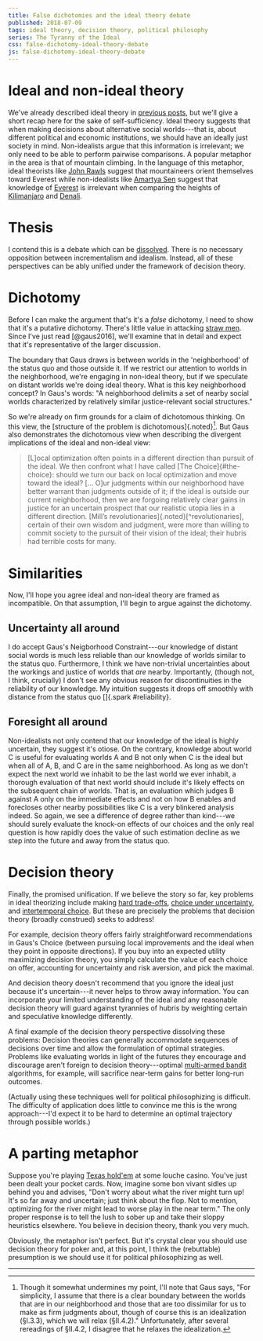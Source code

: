 ```yaml
---
title: False dichotomies and the ideal theory debate
published: 2018-07-09
tags: ideal theory, decision theory, political philosophy
series: The Tyranny of the Ideal
css: false-dichotomy-ideal-theory-debate
js: false-dichotomy-ideal-theory-debate
---
```


# Ideal and non-ideal theory

We've already described ideal theory in [previous posts](/posts/utopia-infinitude-secretaries/), but we'll give a short recap here for the sake of self-sufficiency. Ideal theory suggests that when making decisions about alternative social worlds---that is, about different political and economic institutions, we should have an ideally just society in mind. Non-idealists argue that this information is irrelevant; we only need to be able to perform pairwise comparisons. A popular metaphor in the area is that of mountain climbing. In the language of this metaphor, ideal theorists like [John Rawls](https://en.wikipedia.org/wiki/John_Rawls) suggest that mountaineers orient themselves toward Everest while non-idealists like [Amartya Sen](https://en.wikipedia.org/wiki/Amartya_Sen) suggest that knowledge of [Everest](https://en.wikipedia.org/wiki/Mount_Everest) is irrelevant when comparing the heights of [Kilimanjaro](https://en.wikipedia.org/wiki/Mount_Kilimanjaro) and [Denali](https://en.wikipedia.org/wiki/Denali).

# Thesis

I contend this is a debate which can be [dissolved](http://askphilosophers.com/question/5254). There is no necessary opposition between incrementalism and idealism. Instead, all of these perspectives can be ably unified under the framework of decision theory.

# Dichotomy

Before I can make the argument that's it's a *false* dichotomy, I need to show that it's a putative dichotomy. There's little value in attacking [straw men](https://en.wikipedia.org/wiki/Straw_man). Since I've just read [@gaus2016], we'll examine that in detail and expect that it's representative of the larger discussion.

The boundary that Gaus draws is between worlds in the 'neighborhood' of the status quo and those outside it. If we restrict our attention to worlds in the neighborhood, we're engaging in non-ideal theory, but if we speculate on distant worlds we're doing ideal theory. What is this key neighborhood concept? In Gaus's words: "A neighborhood delimits a set of nearby social worlds characterized by relatively similar justice-relevant social structures."

So we're already on firm grounds for a claim of dichotomous thinking. On this view, the [structure of the problem is dichotomous]{.noted}[^relax]. But Gaus also demonstrates the dichotomous view when describing the divergent implications of the ideal and non-ideal view:

<blockquote>[L]ocal optimization often points in a different direction than pursuit of the ideal. We then confront what I have called [The Choice]{#the-choice}: should we turn our back on local optimization and move toward the ideal? [... O]ur judgments within our neighborhood have better warrant than judgments outside of it; if the ideal is outside our current neighborhood, then we are forgoing relatively clear gains in justice for an uncertain prospect that our realistic utopia lies in a different direction. [Mill’s revolutionaries]{.noted}[^revolutionaries], certain of their own wisdom and judgment, were more than willing to commit society to the pursuit of their vision of the ideal; their hubris had terrible costs for many.</blockquote>

# Similarities

Now, I'll hope you agree ideal and non-ideal theory are framed as incompatible. On that assumption, I'll begin to argue against the dichotomy.

## Uncertainty all around

I do accept Gaus's Neigborhood Constraint---our knowledge of distant social words is much less reliable than our knowledge of worlds similar to the status quo. Furthermore, I think we have non-trivial uncertainties about the workings and justice of worlds that *are* nearby. Importantly, (though not, I think, crucially) I don't see any obvious reason for discontinuities in the reliability of our knowledge. My intuition suggests it drops off smoothly with distance from the status quo []{.spark #reliability}.

<!--more-->

## Foresight all around

Non-idealists not only contend that our knowledge of the ideal is highly uncertain, they suggest it's otiose. On the contrary, knowledge about world C is useful for evaluating worlds A and B not only when C is the ideal but when all of A, B, and C are in the same neighborhood. As long as we don't expect the next world we inhabit to be the last world we ever inhabit, a thorough evaluation of that next world should include it's likely effects on the subsequent chain of worlds. That is, an evaluation which judges B against A only on the immediate effects and not on how B enables and forecloses other nearby possibilities like C is a very blinkered analysis indeed. So again, we see a difference of degree rather than kind---we should surely evaluate the knock-on effects of our choices and the only real question is how rapidly does the value of such estimation decline as we step into the future and away from the status quo.

# Decision theory

Finally, the promised unification. If we believe the story so far, key problems in ideal theorizing include making [hard trade-offs](#the-choice), [choice under uncertainty](#uncertainty-all-around), and [intertemporal choice](#foresight-all-around). But these are precisely the problems that decision theory (broadly construed) seeks to address!

For example, decision theory offers fairly straightforward recommendations in Gaus's Choice (between pursuing local improvements and the ideal when they point in opposite directions). If you buy into an expected utility maximizing decision theory, you simply calculate the value of each choice on offer, accounting for uncertainty and risk aversion, and pick the maximal.

And decision theory doesn't recommend that you ignore the ideal just because it's uncertain---it never helps to throw away information. You can incorporate your limited understanding of the ideal and any reasonable decision theory will guard against tyrannies of hubris by weighting certain and speculative knowledge differently.

A final example of the decision theory perspective dissolving these problems: Decision theories can generally accommodate sequences of decisions over time and allow the formulation of optimal strategies. Problems like evaluating worlds in light of the futures they encourage and discourage aren't foreign to decision theory---optimal [multi-armed bandit](https://en.wikipedia.org/wiki/Multi-armed_bandit) algorithms, for example, will sacrifice near-term gains for better long-run outcomes.

(Actually using these techniques well for political philosophizing is difficult. The difficulty of application does little to convince me this is the wrong approach---I'd expect it to be hard to determine an optimal trajectory through possible worlds.)

# A parting metaphor

Suppose you're playing [Texas hold'em](https://en.wikipedia.org/wiki/Texas_hold_%27em) at some louche casino. You've just been dealt your pocket cards. Now, imagine some bon vivant sidles up behind you and advises, "Don't worry about what the river might turn up! It's so far away and uncertain; just think about the flop. Not to mention, optimizing for the river might lead to worse play in the near term." The only proper response is to tell the lush to sober up and take their sloppy heuristics elsewhere. You believe in decision theory, thank you very much.

Obviously, the metaphor isn't perfect. But it's crystal clear you should use decision theory for poker and, at this point, I think the (rebuttable) presumption is we should use it for political philosophizing as well.

<hr class="references">

[^relax]: Though it somewhat undermines my point, I'll note that Gaus says, "For simplicity, I assume that there is a clear boundary between the worlds that are in our neighborhood and those that are too dissimilar for us to make as firm judgments about, though of course this is an idealization (§I.3.3), which we will relax (§II.4.2)." Unfortunately, after several rereadings of §II.4.2, I disagree that he relaxes the idealization.
[^revolutionaries]: <blockquote>It must be acknowledged that those who would play this game on the strength of their own private opinion, unconfirmed as yet by any experimental verification—who would forcibly deprive all who have now a comfortable physical existence of their only present means of preserving it, and would brave the frightful bloodshed and misery that would ensue if the attempt was resisted—must have a serene confidence in their own wisdom on the one hand and a recklessness of other people’s sufferings on the other, which Robespierre and St. Just, hitherto the typical instances of those united attributes, scarcely came up to. [[@mill1879]]{.attribution}</blockquote>
